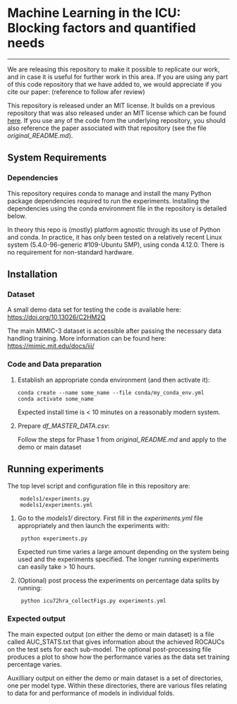 # Machine Learning in the ICU: Blocking factors and quantified needs
- - -  

We are releasing this repository to make it possible to replicate our work, and in case it is useful for further work in this area. If you are using any part of this code repository that we have added to, we would appreciate if you cite our paper: (reference to follow afer review)

This repository is released under an MIT license. It builds on a previous repository that was also released under an MIT license which can be found [here](https://github.com/apakbin94/ICU72hReadmissionMIMICIII). If you use any of the code from the underlying repository, you should also reference the paper associated with that repository (see the file *original_README.md*).

## System Requirements

### Dependencies
This repository requires conda to manage and install the many Python package dependencies required to run the experiments. Installing the dependencies using the conda environment file in the repository is detailed below.

In theory this repo is (mostly) platform agnostic through its use of Python and conda. In practice, it has only been tested on a relatively recent Linux system (5.4.0-96-generic #109-Ubuntu SMP), using conda 4.12.0. There is no requirement for non-standard hardware.

## Installation

### Dataset
A small demo data set for testing the code is available here:
https://doi.org/10.13026/C2HM2Q

The main MIMIC-3 dataset is accessible after passing the necessary data handling training. More information can be found here:
https://mimic.mit.edu/docs/iii/

### Code and Data preparation

1. Establish an appropriate conda environment (and then activate it):

       conda create --name some_name --file conda/my_conda_env.yml
       conda activate some_name

    Expected install time is < 10 minutes on a reasonably modern system.

2. Prepare *df_MASTER_DATA.csv*:

    Follow the steps for Phase 1 from *original_README.md* and apply to the demo or main dataset


## Running experiments


The top level script and configuration file in this repository are:

        models1/experiments.py
        models1/experiments.yml

1. Go to the *models1/* directory. First fill in the *experiments.yml* file appropriately and then launch the experiments with:

        python experiments.py

    Expected run time varies a large amount depending on the system being used and the experiments specified. The longer running experiments can easily take > 10 hours.


2. (Optional) post process the experiments on percentage data splits by running:

        python icu72hra_collectFigs.py experiments.yml


### Expected output

The main expected output (on either the demo or main dataset) is a file called AUC_STATS.txt that gives information about the achieved ROCAUCs on the test sets for each sub-model. The optional post-processing file produces a plot to show how the performance varies as the data set training percentage varies.

Auxilliary output on either the demo or main dataset is a set of directories, one per model type. Within these directories, there are various files relating to data for and performance of models in individual folds.
